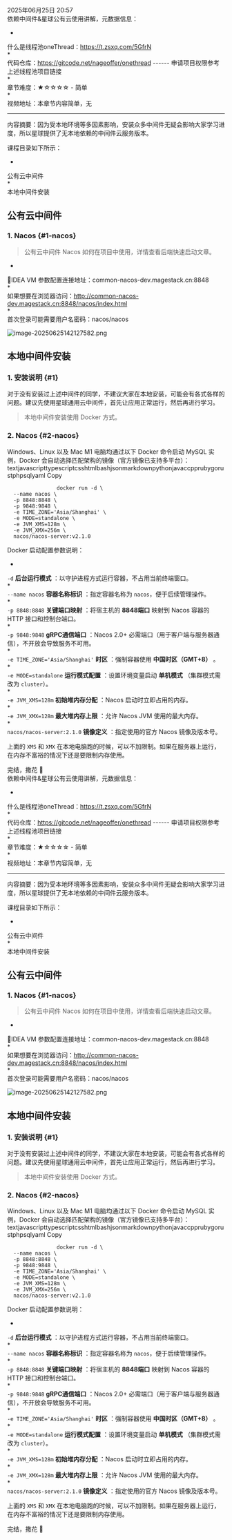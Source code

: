 2025年06月25日 20:57  
依赖中间件\&星球公有云使用讲解，元数据信息：

*  
什么是线程池oneThread：<https://t.zsxq.com/5GfrN>  
*  
代码仓库：<https://gitcode.net/nageoffer/onethread> ------ 申请项目权限参考上述线程池项目链接  
*  
章节难度：★☆☆☆☆ - 简单  
*  
  视频地址：本章节内容简单，无



*** ** * ** ***

内容摘要：因为受本地环境等多因素影响，安装众多中间件无疑会影响大家学习进度，所以星球提供了无本地依赖的中间件云服务版本。

课程目录如下所示：

*  
公有云中间件  
*  
  本地中间件安装

公有云中间件
------

### 1. Nacos {#1-nacos}

> 公有云中间件 Nacos 如何在项目中使用，详情查看后端快速启动文章。

*  
🌟IDEA VM 参数配置连接地址：common-nacos-dev.magestack.cn:8848  
*  
如果想要在浏览器访问：<http://common-nacos-dev.magestack.cn:8848/nacos/index.html>  
*  
  首次登录可能需要用户名密码：nacos/nacos

![image-20250625142127582.png](https://article-images.zsxq.com/Fv19-9nJ5zMdaVt2jV5NQ6nZ9Vg4 "image-20250625142127582.png")

本地中间件安装
-------

### 1. 安装说明 {#1}

对于没有安装过上述中间件的同学，不建议大家在本地安装，可能会有各式各样的问题。建议先使用星球通用云中间件，首先让应用正常运行，然后再进行学习。
> 本地中间件安装使用 Docker 方式。

### 2. Nacos {#2-nacos}

Windows、Linux 以及 Mac M1 电脑均通过以下 Docker 命令启动 MySQL 实例，Docker 会自动选择匹配架构的镜像（官方镜像已支持多平台）：  
textjavascripttypescriptcsshtmlbashjsonmarkdownpythonjavaccpprubygorustphpsqlyaml Copy

                    docker run -d \
      --name nacos \
      -p 8848:8848 \
      -p 9848:9848 \
      -e TIME_ZONE='Asia/Shanghai' \
      -e MODE=standalone \
      -e JVM_XMS=128m \
      -e JVM_XMX=256m \
      nacos/nacos-server:v2.1.0
              
Docker 启动配置参数说明：

*  
`-d` **后台运行模式** ：以守护进程方式运行容器，不占用当前终端窗口。  
*  
`--name nacos` **容器名称标识** ：指定容器名称为 `nacos`，便于后续管理操作。  
*  
`-p 8848:8848` **关键端口映射** ：将宿主机的 **8848端口** 映射到 Nacos 容器的 HTTP 接口和控制台端口。  
*  
`-p 9848:9848` **gRPC通信端口** ：Nacos 2.0+ 必需端口（用于客户端与服务器通信），不开放会导致服务不可用。  
*  
`-e TIME_ZONE='Asia/Shanghai'` **时区** ：强制容器使用 **中国时区（GMT+8）** 。  
*  
`-e MODE=standalone` **运行模式配置** ：设置环境变量启动 **单机模式** （集群模式需改为 `cluster`）。  
*  
`-e JVM_XMS=128m` **初始堆内存分配** ：Nacos 启动时立即占用的内存。  
*  
`-e JVM_XMX=128m` **最大堆内存上限** ：允许 Nacos JVM 使用的最大内存。  
*  
  `nacos/nacos-server:2.1.0` **镜像定义** ：指定使用的官方 Nacos 镜像及版本号。

上面的 `XMS` 和 `XMX` 在本地电脑跑的时候，可以不加限制。如果在服务器上运行，在内存不富裕的情况下还是要限制内存使用。

完结，撒花 🎉  
依赖中间件\&星球公有云使用讲解，元数据信息：

*  
什么是线程池oneThread：<https://t.zsxq.com/5GfrN>  
*  
代码仓库：<https://gitcode.net/nageoffer/onethread> ------ 申请项目权限参考上述线程池项目链接  
*  
章节难度：★☆☆☆☆ - 简单  
*  
  视频地址：本章节内容简单，无



*** ** * ** ***

内容摘要：因为受本地环境等多因素影响，安装众多中间件无疑会影响大家学习进度，所以星球提供了无本地依赖的中间件云服务版本。

课程目录如下所示：

*  
公有云中间件  
*  
  本地中间件安装

公有云中间件
------

### 1. Nacos {#1-nacos}

> 公有云中间件 Nacos 如何在项目中使用，详情查看后端快速启动文章。

*  
🌟IDEA VM 参数配置连接地址：common-nacos-dev.magestack.cn:8848  
*  
如果想要在浏览器访问：<http://common-nacos-dev.magestack.cn:8848/nacos/index.html>  
*  
  首次登录可能需要用户名密码：nacos/nacos

![image-20250625142127582.png](https://article-images.zsxq.com/Fv19-9nJ5zMdaVt2jV5NQ6nZ9Vg4 "image-20250625142127582.png")

本地中间件安装
-------

### 1. 安装说明 {#1}

对于没有安装过上述中间件的同学，不建议大家在本地安装，可能会有各式各样的问题。建议先使用星球通用云中间件，首先让应用正常运行，然后再进行学习。
> 本地中间件安装使用 Docker 方式。

### 2. Nacos {#2-nacos}

Windows、Linux 以及 Mac M1 电脑均通过以下 Docker 命令启动 MySQL 实例，Docker 会自动选择匹配架构的镜像（官方镜像已支持多平台）：  
textjavascripttypescriptcsshtmlbashjsonmarkdownpythonjavaccpprubygorustphpsqlyaml Copy

                    docker run -d \
      --name nacos \
      -p 8848:8848 \
      -p 9848:9848 \
      -e TIME_ZONE='Asia/Shanghai' \
      -e MODE=standalone \
      -e JVM_XMS=128m \
      -e JVM_XMX=256m \
      nacos/nacos-server:v2.1.0
              
Docker 启动配置参数说明：

*  
`-d` **后台运行模式** ：以守护进程方式运行容器，不占用当前终端窗口。  
*  
`--name nacos` **容器名称标识** ：指定容器名称为 `nacos`，便于后续管理操作。  
*  
`-p 8848:8848` **关键端口映射** ：将宿主机的 **8848端口** 映射到 Nacos 容器的 HTTP 接口和控制台端口。  
*  
`-p 9848:9848` **gRPC通信端口** ：Nacos 2.0+ 必需端口（用于客户端与服务器通信），不开放会导致服务不可用。  
*  
`-e TIME_ZONE='Asia/Shanghai'` **时区** ：强制容器使用 **中国时区（GMT+8）** 。  
*  
`-e MODE=standalone` **运行模式配置** ：设置环境变量启动 **单机模式** （集群模式需改为 `cluster`）。  
*  
`-e JVM_XMS=128m` **初始堆内存分配** ：Nacos 启动时立即占用的内存。  
*  
`-e JVM_XMX=128m` **最大堆内存上限** ：允许 Nacos JVM 使用的最大内存。  
*  
  `nacos/nacos-server:2.1.0` **镜像定义** ：指定使用的官方 Nacos 镜像及版本号。

上面的 `XMS` 和 `XMX` 在本地电脑跑的时候，可以不加限制。如果在服务器上运行，在内存不富裕的情况下还是要限制内存使用。

完结，撒花 🎉

